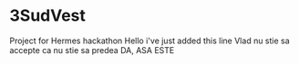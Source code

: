 # 3SudVest
Project for Hermes hackathon
Hello i've just added this line
Vlad nu stie sa accepte ca nu stie sa predea
DA, ASA ESTE 
